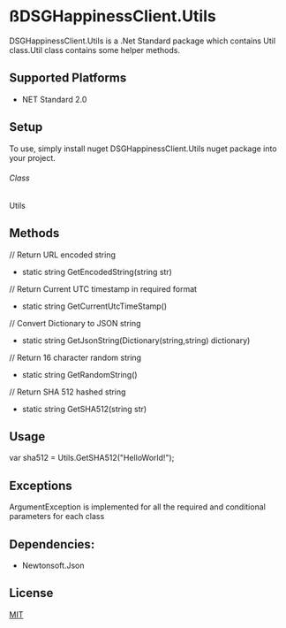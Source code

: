 ﻿# ßDSGHappinessClient.Utils

DSGHappinessClient.Utils is a .Net Standard package which contains Util class.Util class contains some helper methods.

## Supported Platforms

* NET Standard 2.0

## Setup

To use, simply install nuget DSGHappinessClient.Utils nuget package into your project. 

###### Class

Utils

## Methods

// Return URL encoded string
- static string GetEncodedString(string str)

// Return Current UTC timestamp in required format
- static string GetCurrentUtcTimeStamp()

// Convert Dictionary to JSON string
- static string GetJsonString(Dictionary(string,string) dictionary)

// Return 16 character random string
- static string GetRandomString()

// Return SHA 512 hashed string
- static string GetSHA512(string str)


## Usage

var sha512 = Utils.GetSHA512("HelloWorld!");

## Exceptions

ArgumentException is implemented for all the required and conditional parameters for each class

## Dependencies:

* Newtonsoft.Json 

## License
[MIT](https://licenses.nuget.org/MIT)
